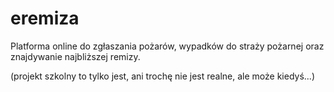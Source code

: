 # eremiza
Platforma online do zgłaszania pożarów, wypadków do straży pożarnej oraz znajdywanie najbliższej remizy.

(projekt szkolny to tylko jest, ani trochę nie jest realne, ale może kiedyś...)
